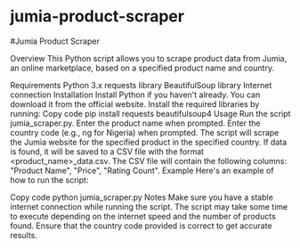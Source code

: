 # jumia-product-scraper

#Jumia Product Scraper

Overview
This Python script allows you to scrape product data from Jumia, an online marketplace, based on a specified product name and country.

Requirements
Python 3.x
requests library
BeautifulSoup library
Internet connection
Installation
Install Python if you haven't already. You can download it from the official website.
Install the required libraries by running:
Copy code
pip install requests beautifulsoup4
Usage
Run the script jumia_scraper.py.
Enter the product name when prompted.
Enter the country code (e.g., ng for Nigeria) when prompted.
The script will scrape the Jumia website for the specified product in the specified country.
If data is found, it will be saved to a CSV file with the format <product_name>_data.csv.
The CSV file will contain the following columns: "Product Name", "Price", "Rating Count".
Example
Here's an example of how to run the script:

Copy code
python jumia_scraper.py
Notes
Make sure you have a stable internet connection while running the script.
The script may take some time to execute depending on the internet speed and the number of products found.
Ensure that the country code provided is correct to get accurate results.
